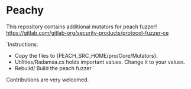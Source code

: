 # Peachy
This repository contains additional mutators for peach fuzzer! https://gitlab.com/gitlab-org/security-products/protocol-fuzzer-ce

`Instructions:
- Copy the files to {PEACH_SRC_HOME/pro/Core/Mutators}.
- Utilities/Radamsa.cs holds important values. Change it to your values.
- Rebuild/ Build the peach fuzzer
`

Contributions are very welcomed.
